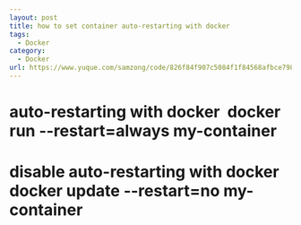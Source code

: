 ```yaml
---
layout: post
title: how to set container auto-restarting with docker
tags:
  - Docker
category:
  - Docker
url: https://www.yuque.com/samzong/code/826f84f907c5084f1f84568afbce7984
---
```


auto-restarting with docker 
docker run --restart=always my-container
========================================

disable auto-restarting with docker
docker update --restart=no my-container
=======================================
